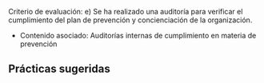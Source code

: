 Criterio de evaluación:
e) Se ha realizado una auditoría para verificar el cumplimiento del plan de prevención y concienciación de la organización.

* Contenido asociado: Auditorías internas de cumplimiento en materia de prevención


## Prácticas sugeridas